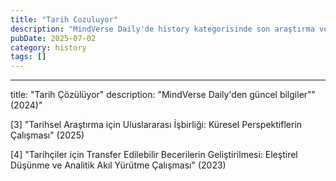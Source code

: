 ```yaml
---
title: "Tarih Cozuluyor"
description: "MindVerse Daily'de history kategorisinde son araştırma ve içgörüler keşfedin."
pubDate: 2025-07-02
category: history
tags: []
---
```


---
title: "Tarih Çözülüyor"
description: "MindVerse Daily'den güncel bilgiler"" (2024)"

[3] "Tarihsel Araştırma için Uluslararası İşbirliği: Küresel Perspektiflerin Çalışması" (2025)

[4] "Tarihçiler için Transfer Edilebilir Becerilerin Geliştirilmesi: Eleştirel Düşünme ve Analitik Akıl Yürütme Çalışması" (2023)
